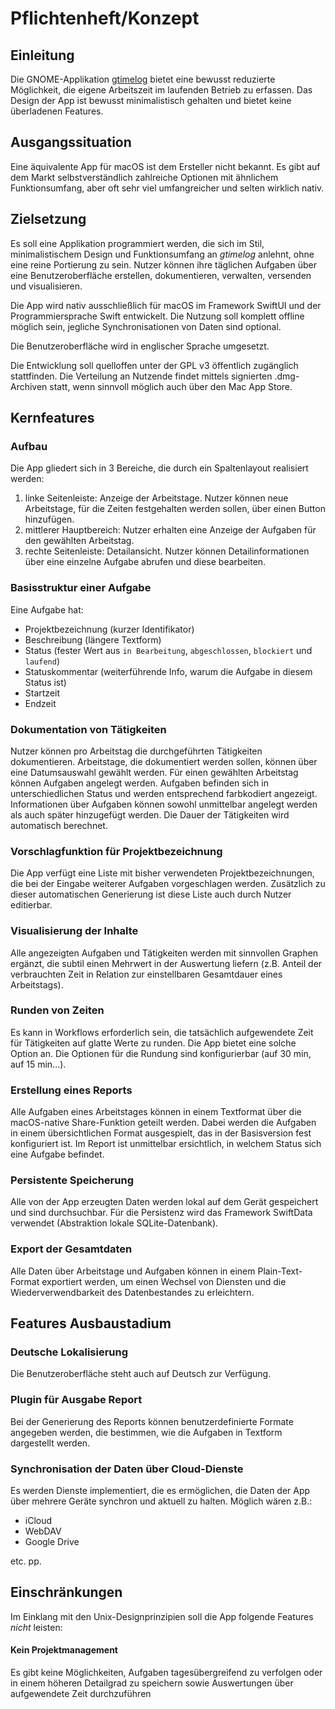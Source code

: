 # Pflichtenheft/Konzept

## Einleitung

Die GNOME-Applikation [gtimelog](https://gtimelog.org/) bietet eine bewusst reduzierte Möglichkeit, die eigene Arbeitszeit im laufenden Betrieb zu erfassen. Das Design der App ist bewusst minimalistisch gehalten und bietet keine überladenen Features.

## Ausgangssituation

Eine äquivalente App für macOS ist dem Ersteller nicht bekannt. Es gibt auf dem Markt selbstverständlich zahlreiche Optionen mit ähnlichem Funktionsumfang, aber oft sehr viel umfangreicher und selten wirklich nativ.

## Zielsetzung

Es soll eine Applikation programmiert werden, die sich im Stil, minimalistischem Design und Funktionsumfang an *gtimelog* anlehnt, ohne eine reine Portierung zu sein. Nutzer können ihre täglichen Aufgaben über eine Benutzeroberfläche erstellen, dokumentieren, verwalten, versenden und visualisieren.

Die App wird nativ ausschließlich für macOS im Framework SwiftUI und der Programmiersprache Swift entwickelt. Die Nutzung soll komplett offline möglich sein, jegliche Synchronisationen von Daten sind optional.

Die Benutzeroberfläche wird in englischer Sprache umgesetzt.

Die Entwicklung soll quelloffen unter der GPL v3 öffentlich zugänglich stattfinden. Die Verteilung an Nutzende findet mittels signierten .dmg-Archiven statt, wenn sinnvoll möglich auch über den Mac App Store.

## Kernfeatures

### Aufbau

Die App gliedert sich in 3 Bereiche, die durch ein Spaltenlayout realisiert werden:

1. linke Seitenleiste: Anzeige der Arbeitstage. Nutzer können neue Arbeitstage, für die Zeiten festgehalten werden sollen, über einen Button hinzufügen.
2. mittlerer Hauptbereich: Nutzer erhalten eine Anzeige der Aufgaben für den gewählten Arbeitstag.
3. rechte Seitenleiste: Detailansicht. Nutzer können Detailinformationen über eine einzelne Aufgabe abrufen und diese bearbeiten.

### Basisstruktur einer Aufgabe

Eine Aufgabe hat:

- Projektbezeichnung (kurzer Identifikator)
- Beschreibung (längere Textform)
- Status (fester Wert aus `in Bearbeitung`, `abgeschlossen`, `blockiert` und `laufend`)
- Statuskommentar (weiterführende Info, warum die Aufgabe in diesem Status ist)
- Startzeit
- Endzeit

### Dokumentation von Tätigkeiten

Nutzer können pro Arbeitstag die durchgeführten Tätigkeiten dokumentieren. Arbeitstage, die dokumentiert werden sollen, können über eine Datumsauswahl gewählt werden. Für einen gewählten Arbeitstag können Aufgaben angelegt werden. Aufgaben befinden sich in unterschiedlichen Status und werden entsprechend farbkodiert angezeigt. Informationen über Aufgaben können sowohl unmittelbar angelegt werden als auch später hinzugefügt werden. Die Dauer der Tätigkeiten wird automatisch berechnet.

### Vorschlagfunktion für Projektbezeichnung

Die App verfügt eine Liste mit bisher verwendeten Projektbezeichnungen, die bei der Eingabe weiterer Aufgaben vorgeschlagen werden. Zusätzlich zu dieser automatischen Generierung ist diese Liste auch durch Nutzer editierbar.

### Visualisierung der Inhalte

Alle angezeigten Aufgaben und Tätigkeiten werden mit sinnvollen Graphen ergänzt, die subtil einen Mehrwert in der Auswertung liefern (z.B. Anteil der verbrauchten Zeit in Relation zur einstellbaren Gesamtdauer eines Arbeitstags).

### Runden von Zeiten

Es kann in Workflows erforderlich sein, die tatsächlich aufgewendete Zeit für Tätigkeiten auf glatte Werte zu runden. Die App bietet eine solche Option an. Die Optionen für die Rundung sind konfigurierbar (auf 30 min, auf 15 min...).

### Erstellung eines Reports

Alle Aufgaben eines Arbeitstages können in einem Textformat über die macOS-native Share-Funktion geteilt werden. Dabei werden die Aufgaben in einem übersichtlichen Format ausgespielt, das in der Basisversion fest konfiguriert ist. Im Report ist unmittelbar ersichtlich, in welchem Status sich eine Aufgabe befindet.

### Persistente Speicherung

Alle von der App erzeugten Daten werden lokal auf dem Gerät gespeichert und sind durchsuchbar. Für die Persistenz wird das Framework SwiftData verwendet (Abstraktion lokale SQLite-Datenbank).

### Export der Gesamtdaten

Alle Daten über Arbeitstage und Aufgaben können in einem Plain-Text-Format exportiert werden, um einen Wechsel von Diensten und die Wiederverwendbarkeit des Datenbestandes zu erleichtern.

## Features Ausbaustadium

### Deutsche Lokalisierung

Die Benutzeroberfläche steht auch auf Deutsch zur Verfügung.

### Plugin für Ausgabe Report

Bei der Generierung des Reports können benutzerdefinierte Formate angegeben werden, die bestimmen, wie die Aufgaben in Textform dargestellt werden.

### Synchronisation der Daten über Cloud-Dienste

Es werden Dienste implementiert, die es ermöglichen, die Daten der App über mehrere Geräte synchron und aktuell zu halten. Möglich wären z.B.:

- iCloud
- WebDAV
- Google Drive

etc. pp.

## Einschränkungen

Im Einklang mit den Unix-Designprinzipien soll die App folgende Features *nicht* leisten:

#### Kein Projektmanagement

Es gibt keine Möglichkeiten, Aufgaben tagesübergreifend zu verfolgen oder in einem höheren Detailgrad zu speichern sowie Auswertungen über aufgewendete Zeit durchzuführen